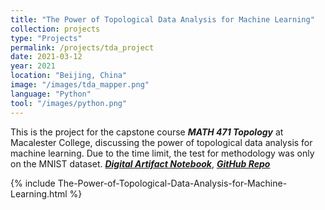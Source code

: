 ```yaml
---
title: "The Power of Topological Data Analysis for Machine Learning"
collection: projects
type: "Projects"
permalink: /projects/tda_project
date: 2021-03-12
year: 2021
location: "Beijing, China"
image: "/images/tda_mapper.png"
language: "Python"
tool: "/images/python.png"
---
```


This is the project for the capstone course ***MATH 471 Topology*** at Macalester College, discussing the power of topological data analysis for machine learning. Due to the time limit, the test for methodology was only on the MNIST dataset. [***Digital Artifact Notebook***](https://zcczhang.github.io/projects/The-Power-of-Topological-Data-Analysis-for-Machine-Learning.html), [***GitHub Repo***](https://github.com/zcczhang/TDA-project)

{% include The-Power-of-Topological-Data-Analysis-for-Machine-Learning.html %}